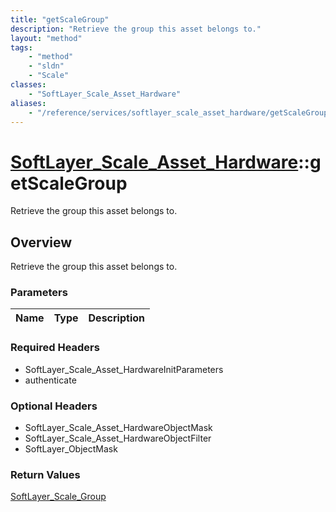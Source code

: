 ```yaml
---
title: "getScaleGroup"
description: "Retrieve the group this asset belongs to."
layout: "method"
tags:
    - "method"
    - "sldn"
    - "Scale"
classes:
    - "SoftLayer_Scale_Asset_Hardware"
aliases:
    - "/reference/services/softlayer_scale_asset_hardware/getScaleGroup"
---
```

# [SoftLayer_Scale_Asset_Hardware](/reference/services/SoftLayer_Scale_Asset_Hardware)::getScaleGroup

Retrieve the group this asset belongs to.


## Overview 
Retrieve the group this asset belongs to.

### Parameters 
|Name | Type | Description |
| --- | --- | --- |


### Required Headers
* SoftLayer_Scale_Asset_HardwareInitParameters
* authenticate

### Optional Headers
* SoftLayer_Scale_Asset_HardwareObjectMask
* SoftLayer_Scale_Asset_HardwareObjectFilter
* SoftLayer_ObjectMask

### Return Values
<a href='/reference/datatypes/SoftLayer_Scale_Group'>SoftLayer_Scale_Group </a>

